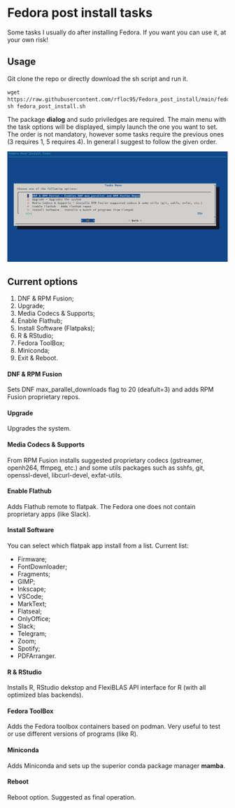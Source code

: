 # Fedora post install tasks
Some tasks I usually do after installing Fedora. If you want you can use it, at your own risk!

## Usage
Git clone the repo or directly download the sh script and run it.
```
wget https://raw.githubusercontent.com/rfloc95/Fedora_post_install/main/fedora_post_install.sh
sh fedora_post_install.sh
```
The package **dialog** and sudo priviledges are required. 
The main menu with the task options will be displayed, simply launch the one you want to set. The order is not mandatory, however some tasks require the previous ones (3 requires 1, 5 requires 4). In general I suggest to follow the given order. 

![Tasks main menu.](main_menu.png)

## Current options
1) DNF & RPM Fusion;
2) Upgrade;
3) Media Codecs & Supports;
4) Enable Flathub;
5) Install Software (Flatpaks);
6) R & RStudio;
7) Fedora ToolBox;
8) Miniconda;
9) Exit & Reboot.

#### DNF & RPM Fusion
Sets DNF max_parallel_downloads flag to 20 (deafult=3) and adds RPM Fusion proprietary repos.

#### Upgrade
Upgrades the system.

#### Media Codecs & Supports
From RPM Fusion installs suggested proprietary codecs (gstreamer, openh264, ffmpeg, etc.) and some utils packages such as sshfs, git, openssl-devel, libcurl-devel, exfat-utils.

#### Enable Flathub
Adds Flathub remote to flatpak. The Fedora one does not contain proprietary apps (like Slack).

#### Install Software
You can select which flatpak app install from a list. Current list:
- Firmware;
- FontDownloader;
- Fragments;
- GIMP;
- Inkscape;
- VSCode;
- MarkText;
- Flatseal;
- OnlyOffice;
- Slack;
- Telegram;
- Zoom;
- Spotify;
- PDFArranger.

#### R & RStudio
Installs R, RStudio dekstop and FlexiBLAS API interface for R (with all optimized blas backends).

#### Fedora ToolBox
Adds the Fedora toolbox containers based on podman. Very useful to test or use different versions of programs (like R).

#### Miniconda
Adds Miniconda and sets up the superior conda package manager **mamba**.

#### Reboot
Reboot option. Suggested as final operation.



